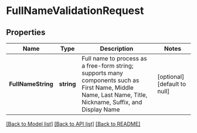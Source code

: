 # FullNameValidationRequest

## Properties
Name | Type | Description | Notes
------------ | ------------- | ------------- | -------------
**FullNameString** | **string** | Full name to process as a free-form string; supports many components such as First Name, Middle Name, Last Name, Title, Nickname, Suffix, and Display Name | [optional] [default to null]

[[Back to Model list]](../README.md#documentation-for-models) [[Back to API list]](../README.md#documentation-for-api-endpoints) [[Back to README]](../README.md)


